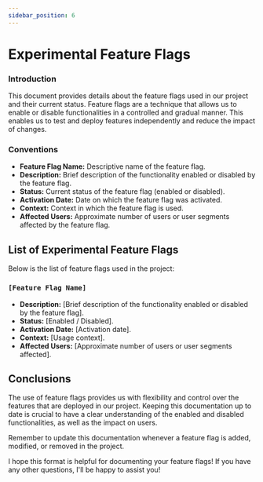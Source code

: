 ```yaml
---
sidebar_position: 6
---
```


# Experimental Feature Flags

### Introduction

This document provides details about the feature flags used in our project and their current status. Feature flags are a technique that allows us to enable or disable functionalities in a controlled and gradual manner. This enables us to test and deploy features independently and reduce the impact of changes.

### Conventions

* **Feature Flag Name:** Descriptive name of the feature flag.
* **Description:** Brief description of the functionality enabled or disabled by the feature flag.
* **Status:** Current status of the feature flag (enabled or disabled).
* **Activation Date:** Date on which the feature flag was activated.
* **Context:** Context in which the feature flag is used.
* **Affected Users:** Approximate number of users or user segments affected by the feature flag.


## List of Experimental Feature Flags

Below is the list of feature flags used in the project:

### `[Feature Flag Name]`

* **Description:** [Brief description of the functionality enabled or disabled by the feature flag].
* **Status:** [Enabled / Disabled].
* **Activation Date:** [Activation date].
* **Context:** [Usage context].
* **Affected Users:** [Approximate number of users or user segments affected].

## Conclusions

The use of feature flags provides us with flexibility and control over the features that are deployed in our project. Keeping this documentation up to date is crucial to have a clear understanding of the enabled and disabled functionalities, as well as the impact on users.

Remember to update this documentation whenever a feature flag is added, modified, or removed in the project.

I hope this format is helpful for documenting your feature flags! If you have any other questions, I'll be happy to assist you!